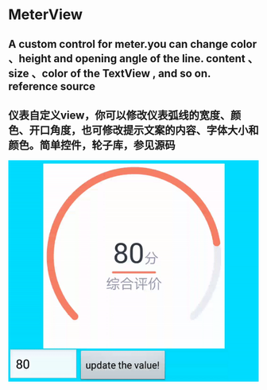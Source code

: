 # MeterView
## A custom control for meter.you can change color 、height and opening angle of the line. content 、 size 、color of the TextView , and so on. reference source
## 仪表自定义view，你可以修改仪表弧线的宽度、颜色、开口角度，也可修改提示文案的内容、字体大小和颜色。简单控件，轮子库，参见源码

![image](https://github.com/sougoucm/MeterView/blob/master/meterView.gif)
